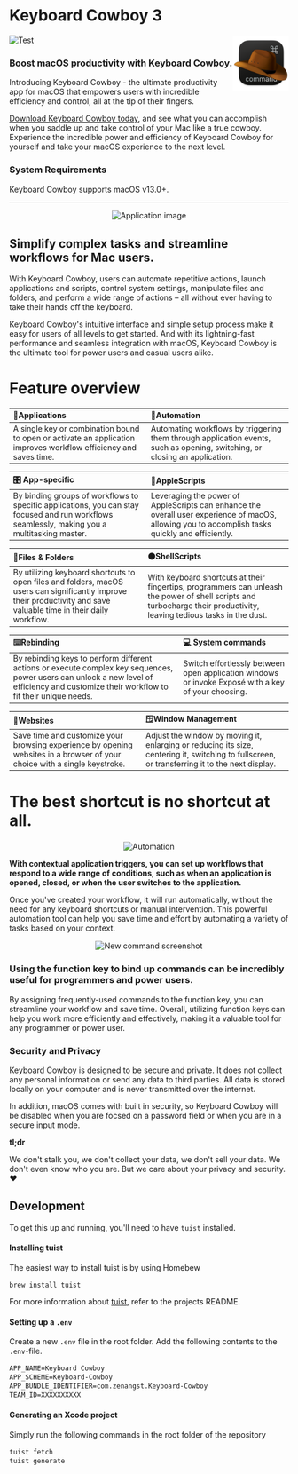 # Keyboard Cowboy 3
[![Test](https://github.com/zenangst/KeyboardCowboy/actions/workflows/test.yml/badge.svg)](https://github.com/zenangst/KeyboardCowboy/actions/workflows/test.yml)
<img src="https://github.com/zenangst/KeyboardCowboy/blob/main/App/Resources/Assets.xcassets/AppIcon.appiconset/icon_256x256.png?raw=true" alt="Keyboard Cowboy Icon" width="20%" align="right" />

### Boost macOS productivity with Keyboard Cowboy.

Introducing Keyboard Cowboy - the ultimate productivity app for macOS that empowers users with incredible efficiency and control,
all at the tip of their fingers.

[Download Keyboard Cowboy today](https://github.com/zenangst/KeyboardCowboy/releases), and see what you can accomplish when you saddle up and take control of your Mac like a true cowboy. Experience the incredible power and efficiency of Keyboard Cowboy for yourself and take your macOS experience to the next level.

### System Requirements

Keyboard Cowboy supports macOS v13.0+.

<hr/>
<div align="center">
<img src="https://github.com/zenangst/KeyboardCowboy/blob/main/gh-pages/img/app.png?raw=true" width="80%" alt="Application image" align="center" />
</div>

## Simplify complex tasks and streamline workflows for Mac users.

With Keyboard Cowboy, users can automate repetitive actions, launch applications and scripts, control system settings, manipulate files and folders, and perform a wide range of actions – all without ever having to take their hands off the keyboard.

Keyboard Cowboy's intuitive interface and simple setup process make it easy for users of all levels to get started. And with its lightning-fast performance and seamless integration with macOS, Keyboard Cowboy is the ultimate tool for power users and casual users alike.

# Feature overview

| 🧃Applications  | 🛞Automation |
| :--- | :--- |
| A single key or combination bound to open or activate an application improves workflow efficiency and saves time.  | Automating workflows by triggering them through application events, such as opening, switching, or closing an application.  |

| 🎛️ App-specific  | 📜AppleScripts |
| :--- | :--- |
| By binding groups of workflows to specific applications, you can stay focused and run workflows seamlessly, making you a multitasking master.  | Leveraging the power of AppleScripts can enhance the overall user experience of macOS, allowing you to accomplish tasks quickly and efficiently.  |

| 📁Files & Folders | ⚫️ShellScripts |
| :--- | :--- |
| By utilizing keyboard shortcuts to open files and folders, macOS users can significantly improve their productivity and save valuable time in their daily workflow.  | With keyboard shortcuts at their fingertips, programmers can unleash the power of shell scripts and turbocharge their productivity, leaving tedious tasks in the dust.  |

| ⌨️Rebinding | 💻 System commands |
| :--- |:--- |
| By rebinding keys to perform different actions or execute complex key sequences, power users can unlock a new level of efficiency and customize their workflow to fit their unique needs.  | Switch effortlessly between open application windows or invoke Exposé with a key of your choosing.  |

| 🧭Websites | 🪟Window Management |
| :--- | :--- |
| Save time and customize your browsing experience by opening websites in a browser of your choice with a single keystroke.  | Adjust the window by moving it, enlarging or reducing its size, centering it, switching to fullscreen, or transferring it to the next display. |

# The best shortcut is no shortcut at all.
<div align="center">
<img src="https://github.com/zenangst/KeyboardCowboy/blob/main/gh-pages/img/automation.png?raw=true" width="80%" alt="Automation" align="center" />
</div>

**With contextual application triggers, you can set up workflows that respond to a wide range of conditions, such as when an application is opened, closed, or when the user switches to the application.**

Once you've created your workflow, it will run automatically, without the need for any keyboard shortcuts or manual intervention. This powerful automation tool can help you save time and effort by automating a variety of tasks based on your context.

<div align="center">
<img src="https://github.com/zenangst/KeyboardCowboy/blob/main/gh-pages/img/new-command-xcode.png?raw=true" width="80%" alt="New command screenshot" align="center" />
</div>

### Using the function key to bind up commands can be incredibly useful for programmers and power users.

By assigning frequently-used commands to the function key, you can streamline your workflow and save time. Overall, utilizing function keys can help you work more efficiently and effectively, making it a valuable tool for any programmer or power user.

### Security and Privacy

Keyboard Cowboy is designed to be secure and private. It does not collect any personal information or send any data to third parties. All data is stored locally on your computer and is never transmitted over the internet.

In addition, macOS comes with built in security, so Keyboard Cowboy will be disabled when you are focsed on a password field or when you are in a secure input mode.

**tl;dr**

We don't stalk you, we don't collect your data, we don't sell your data. We don't even know who you are. But we care about your privacy and security. ❤️


## Development

To get this up and running, you'll need to have `tuist` installed.

#### Installing tuist 

The easiest way to install tuist is by using Homebew

```fish
brew install tuist 
```

For more information about [tuist](https://tuist.io), refer to the projects README.

#### Setting up a `.env`

Create a new `.env` file in the root folder.
Add the following contents to the `.env`-file.

```
APP_NAME=Keyboard Cowboy
APP_SCHEME=Keyboard-Cowboy
APP_BUNDLE_IDENTIFIER=com.zenangst.Keyboard-Cowboy
TEAM_ID=XXXXXXXXXX
```

#### Generating an Xcode project

Simply run the following commands in the root folder of the repository

```fish
tuist fetch
tuist generate
```
